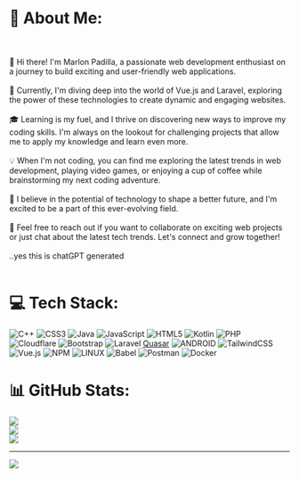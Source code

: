 # 💫 About Me:
<br><br>
👋 Hi there! I'm Marlon Padilla, a passionate web development enthusiast on a journey to build exciting and user-friendly web applications.<br><br>🚀 Currently, I'm diving deep into the world of Vue.js and Laravel, exploring the power of these technologies to create dynamic and engaging websites.<br><br>🎓 Learning is my fuel, and I thrive on discovering new ways to improve my coding skills. I'm always on the lookout for challenging projects that allow me to apply my knowledge and learn even more.<br><br>💡 When I'm not coding, you can find me exploring the latest trends in web development, playing video games, or enjoying a cup of coffee while brainstorming my next coding adventure.<br><br>🌟 I believe in the potential of technology to shape a better future, and I'm excited to be a part of this ever-evolving field.<br><br>📧 Feel free to reach out if you want to collaborate on exciting web projects or just chat about the latest tech trends. Let's connect and grow together!<br><br>..yes this is chatGPT generated <br><br> 


# 💻 Tech Stack:
![C++](https://img.shields.io/badge/c++-%2300599C.svg?style=for-the-badge&logo=c%2B%2B&logoColor=white) ![CSS3](https://img.shields.io/badge/css3-%231572B6.svg?style=for-the-badge&logo=css3&logoColor=white) ![Java](https://img.shields.io/badge/java-%23ED8B00.svg?style=for-the-badge&logo=java&logoColor=white) ![JavaScript](https://img.shields.io/badge/javascript-%23323330.svg?style=for-the-badge&logo=javascript&logoColor=%23F7DF1E) ![HTML5](https://img.shields.io/badge/html5-%23E34F26.svg?style=for-the-badge&logo=html5&logoColor=white) ![Kotlin](https://img.shields.io/badge/kotlin-%230095D5.svg?style=for-the-badge&logo=kotlin&logoColor=white) ![PHP](https://img.shields.io/badge/php-%23777BB4.svg?style=for-the-badge&logo=php&logoColor=white) ![Cloudflare](https://img.shields.io/badge/Cloudflare-F38020?style=for-the-badge&logo=Cloudflare&logoColor=white) ![Bootstrap](https://img.shields.io/badge/bootstrap-%23563D7C.svg?style=for-the-badge&logo=bootstrap&logoColor=white) ![Laravel](https://img.shields.io/badge/laravel-%23FF2D20.svg?style=for-the-badge&logo=laravel&logoColor=white) [Quasar](https://img.shields.io/badge/Quasar-16B7FB?style=for-the-badge&logo=quasar&logoColor=black) ![ANDROID](https://img.shields.io/badge/android-%2320232a.svg?style=for-the-badge&logo=android&logoColor=%a4c639) ![TailwindCSS](https://img.shields.io/badge/tailwindcss-%2338B2AC.svg?style=for-the-badge&logo=tailwind-css&logoColor=white) ![Vue.js](https://img.shields.io/badge/vuejs-%2335495e.svg?style=for-the-badge&logo=vuedotjs&logoColor=%234FC08D) ![NPM](https://img.shields.io/badge/NPM-%23000000.svg?style=for-the-badge&logo=npm&logoColor=white) ![LINUX](https://img.shields.io/badge/Linux-FCC624?style=for-the-badge&logo=linux&logoColor=black) ![Babel](https://img.shields.io/badge/Babel-F9DC3e?style=for-the-badge&logo=babel&logoColor=black) ![Postman](https://img.shields.io/badge/Postman-FF6C37?style=for-the-badge&logo=postman&logoColor=white) ![Docker](https://img.shields.io/badge/docker-%230db7ed.svg?style=for-the-badge&logo=docker&logoColor=white)
# 📊 GitHub Stats:
![](https://github-readme-stats.vercel.app/api?username=soybean15&theme=dark&hide_border=false&include_all_commits=false&count_private=false)<br/>
![](https://github-readme-streak-stats.herokuapp.com/?user=soybean15&theme=dark&hide_border=false)<br/>
![](https://github-readme-stats.vercel.app/api/top-langs/?username=soybean15&theme=dark&hide_border=false&include_all_commits=false&count_private=false&layout=compact)

---
[![](https://visitcount.itsvg.in/api?id=soybean15&icon=0&color=0)](https://visitcount.itsvg.in)

<!-- Proudly created with GPRM ( https://gprm.itsvg.in ) -->

